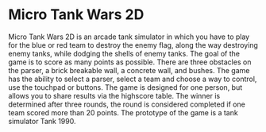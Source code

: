 
Micro Tank Wars 2D
====================
Micro Tank Wars 2D is an arcade tank simulator in which you have to play for the blue or red team to destroy the enemy flag, along the way destroying enemy tanks, while dodging the shells of enemy tanks.
The goal of the game is to score as many points as possible. There are three obstacles on the parser, a brick breakable wall, a concrete wall, and bushes.
The game has the ability to select a parser, select a team and choose a way to control, use the touchpad or buttons.
The game is designed for one person, but allows you to share results via the highscore table. The winner is determined after three rounds, the round is considered completed if one team scored more than 20 points.
The prototype of the game is a tank simulator Tank 1990.

